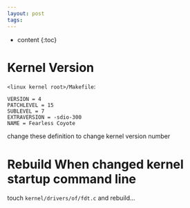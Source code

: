 ```yaml
---
layout: post
tags:
---
```

* content
{:toc}

Kernel Version
==============

`<linux kernel root>/Makefile`:
```
VERSION = 4
PATCHLEVEL = 15
SUBLEVEL = 7
EXTRAVERSION = -sdio-300
NAME = Fearless Coyote
```
change these definition to change kernel version number


Rebuild When changed kernel startup command line
================================================

touch `kernel/drivers/of/fdt.c` and rebuild...
